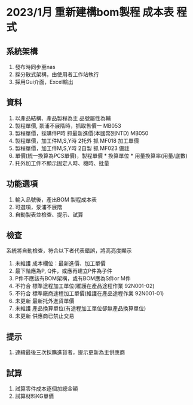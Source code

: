 # 2023/1月 重新建構bom製程 成本表 程式

## 系統架構
1. 發布時同步至nas
2. 採分散式架構，由使用者工作站執行
3. 採用Gui介面，Excel輸出

## 資料
1. 以產品結構、產品製程為主 品號屬性為輔
2. 製程單價, 泵浦不展階時，抓取售價一 MB053
3. 製程單價，採購件P時 抓最新進價(本國幣別NTD) MB050
4. 製程單價，加工件M,S,Y時 2托外 抓 MF018 加工單價
5. 製程單價，加工件M,S,Y時 2自製 抓 MF023 備註
6. 單價(統一換算為PCS單價)，製程單價 * 換算單位 * 用量換算率(用量/底數)
7. 托外加工件不顯示固定人時、機時、批量

## 功能選項
1. 輸入品號後，產出BOM 製程成本表
2. 可選項，泵浦不展階
3. 自動製表並檢查、提示、試算

## 檢查
系統將自動檢查，符合以下者代表錯誤，將高亮度顯示
1. 未維護 成本欄位：最新進價、加工單價
2. 最下階應為P, Q件，或應再建立P件為子件
3. P件不應該有BOM架構，或有BOM應為S件or M件
4. 不符合 標準途程加工單位(維護在產品途程作業 92N001-02)
5. 不符合 標準廠商途程加工單價(維護在產品途程作業 92N001-01)
6. 未更新 最新托外進貨單價
7. 未維護 產品換算單位(有途程加工單位卻無產品換算單位)
8. 未更新 供應商已禁止交易

## 提示
1. 連續最後三次採購進貨者，提示更新為主供應商

## 試算
1. 試算零件成本逐個加總金額
2. 試算材料KG單價
